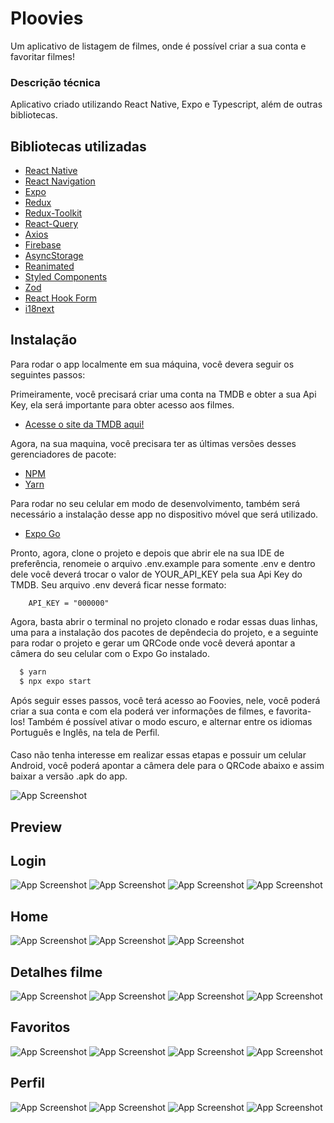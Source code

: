 
# Ploovies

Um aplicativo de listagem de filmes, onde é possível criar a sua conta e favoritar filmes!





### Descrição técnica
Aplicativo criado utilizando React Native, Expo e Typescript, além de outras bibliotecas.


## Bibliotecas utilizadas
 - [React Native]()
 - [React Navigation]()
 - [Expo]()
 - [Redux]()
 - [Redux-Toolkit]()
 - [React-Query]()
 - [Axios]()
 - [Firebase]()
 - [AsyncStorage]()
 - [Reanimated]()
 - [Styled Components]()
 - [Zod]()
 - [React Hook Form]()
 - [i18next]()
 



## Instalação

Para rodar o app localmente em sua máquina, você devera seguir os seguintes passos:

Primeiramente, você precisará criar uma conta na TMDB e obter a sua Api Key, ela será importante para obter acesso aos filmes.
- [Acesse o site da TMDB aqui!](https://www.themoviedb.org/?language=pt-BR)

Agora, na sua maquina, você precisara ter as últimas versões desses gerenciadores de pacote:
 - [NPM]()
 - [Yarn]()

Para rodar no seu celular em modo de desenvolvimento, também será necessário a instalação desse app no dispositivo móvel que será utilizado.
 - [Expo Go]()

Pronto, agora, clone o projeto e depois que abrir ele na sua IDE de preferência, renomeie o arquivo .env.example para somente .env e dentro dele você deverá trocar o valor de YOUR_API_KEY pela sua Api Key do TMDB. Seu arquivo .env deverá ficar nesse formato:
```
    API_KEY = "000000"
```

Agora, basta abrir o terminal no projeto clonado e rodar essas duas linhas, uma para a instalação dos pacotes de depêndecia do projeto, e a seguinte para rodar o projeto e gerar um QRCode onde você deverá apontar a câmera do seu celular com o Expo Go instalado.
```bash
  $ yarn
  $ npx expo start
```
Após seguir esses passos, você terá acesso ao Foovies, nele, você poderá criar a sua conta e com ela poderá ver informações de filmes, e favorita-los! Também é possível ativar o modo escuro, e alternar entre os idiomas Português e Inglês, na tela de Perfil.

####

Caso não tenha interesse em realizar essas etapas e possuir um celular Android, você poderá apontar a câmera dele para o QRCode abaixo e assim baixar a versão .apk do app.

![App Screenshot](https://github.com/Pcfilho/Foovies/blob/master/readme-assets/qrplus-code-1682982011845.jpg) 

## Preview

## Login


![App Screenshot](https://github.com/Pcfilho/Foovies/blob/master/readme-assets/7k6j0w.gif)
![App Screenshot](https://github.com/Pcfilho/Foovies/blob/master/readme-assets/7k6ivx.gif)
![App Screenshot](https://github.com/Pcfilho/Foovies/blob/master/readme-assets/7k6izk.gif)
![App Screenshot](https://github.com/Pcfilho/Foovies/blob/master/readme-assets/7k6lz7.gif)

## Home

![App Screenshot](https://github.com/Pcfilho/Foovies/blob/master/readme-assets/7k6j5f.gif) 
![App Screenshot](https://github.com/Pcfilho/Foovies/blob/master/readme-assets/7k6jbh.gif) 
![App Screenshot](https://github.com/Pcfilho/Foovies/blob/master/readme-assets/7k6jcv.gif) 
## Detalhes filme

![App Screenshot](https://github.com/Pcfilho/Foovies/blob/master/readme-assets/7k6jhc.gif) 
![App Screenshot](https://github.com/Pcfilho/Foovies/blob/master/readme-assets/7k6jju.gif) 
![App Screenshot](https://github.com/Pcfilho/Foovies/blob/master/readme-assets/7k44yf.gif) 
![App Screenshot](https://github.com/Pcfilho/Foovies/blob/master/readme-assets/7k455e.gif) 

## Favoritos

![App Screenshot](https://github.com/Pcfilho/Foovies/blob/master/readme-assets/7k6jme.gif) 
![App Screenshot](https://github.com/Pcfilho/Foovies/blob/master/readme-assets/7k6jpn.gif)
![App Screenshot](https://github.com/Pcfilho/Foovies/blob/master/readme-assets/7k45cn.gif) 
![App Screenshot](https://github.com/Pcfilho/Foovies/blob/master/readme-assets/7k45fy.gif) 

## Perfil
![App Screenshot](https://github.com/Pcfilho/Foovies/blob/master/readme-assets/7k6l5z.gif)
![App Screenshot](https://github.com/Pcfilho/Foovies/blob/master/readme-assets/7k6lak.gif)
![App Screenshot](https://github.com/Pcfilho/Foovies/blob/master/readme-assets/7k45nd.gif) 
![App Screenshot](https://github.com/Pcfilho/Foovies/blob/master/readme-assets/7k45rh.gif) 
